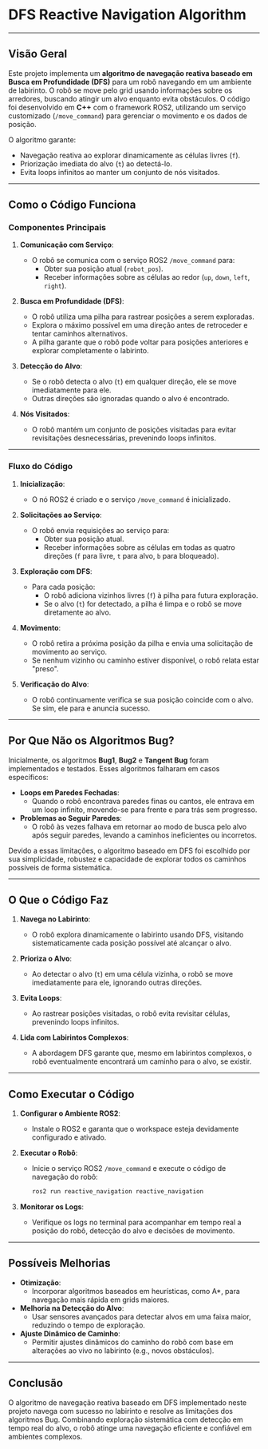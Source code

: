 # **DFS Reactive Navigation Algorithm**

---

## **Visão Geral**

Este projeto implementa um **algoritmo de navegação reativa baseado em Busca em Profundidade (DFS)** para um robô navegando em um ambiente de labirinto. O robô se move pelo grid usando informações sobre os arredores, buscando atingir um alvo enquanto evita obstáculos. O código foi desenvolvido em **C++** com o framework ROS2, utilizando um serviço customizado (`/move_command`) para gerenciar o movimento e os dados de posição.

O algoritmo garante:
- Navegação reativa ao explorar dinamicamente as células livres (`f`).
- Priorização imediata do alvo (`t`) ao detectá-lo.
- Evita loops infinitos ao manter um conjunto de nós visitados.

---

## **Como o Código Funciona**

### **Componentes Principais**

1. **Comunicação com Serviço**:
   - O robô se comunica com o serviço ROS2 `/move_command` para:
     - Obter sua posição atual (`robot_pos`).
     - Receber informações sobre as células ao redor (`up`, `down`, `left`, `right`).

2. **Busca em Profundidade (DFS)**:
   - O robô utiliza uma pilha para rastrear posições a serem exploradas.
   - Explora o máximo possível em uma direção antes de retroceder e tentar caminhos alternativos.
   - A pilha garante que o robô pode voltar para posições anteriores e explorar completamente o labirinto.

3. **Detecção do Alvo**:
   - Se o robô detecta o alvo (`t`) em qualquer direção, ele se move imediatamente para ele.
   - Outras direções são ignoradas quando o alvo é encontrado.

4. **Nós Visitados**:
   - O robô mantém um conjunto de posições visitadas para evitar revisitações desnecessárias, prevenindo loops infinitos.

---

### **Fluxo do Código**

1. **Inicialização**:
   - O nó ROS2 é criado e o serviço `/move_command` é inicializado.

2. **Solicitações ao Serviço**:
   - O robô envia requisições ao serviço para:
     - Obter sua posição atual.
     - Receber informações sobre as células em todas as quatro direções (`f` para livre, `t` para alvo, `b` para bloqueado).

3. **Exploração com DFS**:
   - Para cada posição:
     - O robô adiciona vizinhos livres (`f`) à pilha para futura exploração.
     - Se o alvo (`t`) for detectado, a pilha é limpa e o robô se move diretamente ao alvo.

4. **Movimento**:
   - O robô retira a próxima posição da pilha e envia uma solicitação de movimento ao serviço.
   - Se nenhum vizinho ou caminho estiver disponível, o robô relata estar "preso".

5. **Verificação do Alvo**:
   - O robô continuamente verifica se sua posição coincide com o alvo. Se sim, ele para e anuncia sucesso.

---

## **Por Que Não os Algoritmos Bug?**

Inicialmente, os algoritmos **Bug1**, **Bug2** e **Tangent Bug** foram implementados e testados. Esses algoritmos falharam em casos específicos:
- **Loops em Paredes Fechadas**:
  - Quando o robô encontrava paredes finas ou cantos, ele entrava em um loop infinito, movendo-se para frente e para trás sem progresso.
- **Problemas ao Seguir Paredes**:
  - O robô às vezes falhava em retornar ao modo de busca pelo alvo após seguir paredes, levando a caminhos ineficientes ou incorretos.

Devido a essas limitações, o algoritmo baseado em DFS foi escolhido por sua simplicidade, robustez e capacidade de explorar todos os caminhos possíveis de forma sistemática.

---

## **O Que o Código Faz**

1. **Navega no Labirinto**:
   - O robô explora dinamicamente o labirinto usando DFS, visitando sistematicamente cada posição possível até alcançar o alvo.

2. **Prioriza o Alvo**:
   - Ao detectar o alvo (`t`) em uma célula vizinha, o robô se move imediatamente para ele, ignorando outras direções.

3. **Evita Loops**:
   - Ao rastrear posições visitadas, o robô evita revisitar células, prevenindo loops infinitos.

4. **Lida com Labirintos Complexos**:
   - A abordagem DFS garante que, mesmo em labirintos complexos, o robô eventualmente encontrará um caminho para o alvo, se existir.

---

## **Como Executar o Código**

1. **Configurar o Ambiente ROS2**:
   - Instale o ROS2 e garanta que o workspace esteja devidamente configurado e ativado.

2. **Executar o Robô**:
   - Inicie o serviço ROS2 `/move_command` e execute o código de navegação do robô:
     ```bash
     ros2 run reactive_navigation reactive_navigation
     ```

3. **Monitorar os Logs**:
   - Verifique os logs no terminal para acompanhar em tempo real a posição do robô, detecção do alvo e decisões de movimento.

---

## **Possíveis Melhorias**

- **Otimização**:
  - Incorporar algoritmos baseados em heurísticas, como A*, para navegação mais rápida em grids maiores.
- **Melhoria na Detecção do Alvo**:
  - Usar sensores avançados para detectar alvos em uma faixa maior, reduzindo o tempo de exploração.
- **Ajuste Dinâmico de Caminho**:
  - Permitir ajustes dinâmicos do caminho do robô com base em alterações ao vivo no labirinto (e.g., novos obstáculos).

---

## **Conclusão**

O algoritmo de navegação reativa baseado em DFS implementado neste projeto navega com sucesso no labirinto e resolve as limitações dos algoritmos Bug. Combinando exploração sistemática com detecção em tempo real do alvo, o robô atinge uma navegação eficiente e confiável em ambientes complexos.
